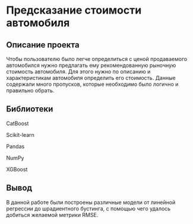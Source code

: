 # Предсказание стоимости автомобиля

## Описание проекта

Чтобы пользователю было легче определиться с ценой продаваемого автомобился нужно предлагать ему рекомендованную рыночную стоимость автомобиля. Для этого нужно по описанию и характеристикам автомобиля определить его стоимость. Данные содержали много пропусков, которые необходимо было логично и правильно обрать.


 ## Библиотеки
 
 CatBoost
 
 Scikit-learn
 
 Pandas
 
 NumPy
 
 XGBoost
 
 ## Вывод
 
В данной работе были построены различные модели от линейной регрессии до шрадиентного бустинга, с помощью чего удалось добиться желаемой метрики RMSE.
